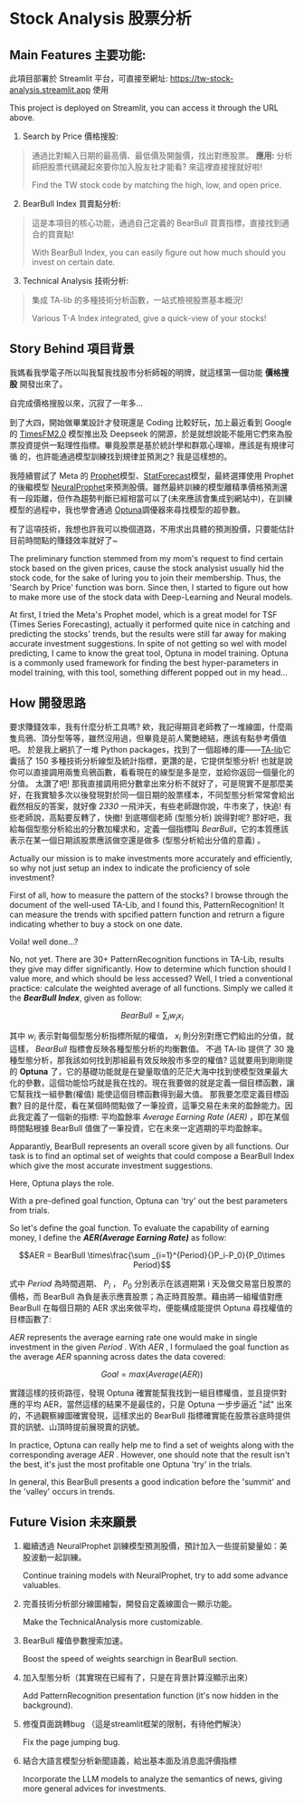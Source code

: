
# Stock Analysis 股票分析
## Main Features 主要功能:
此項目部署於 Streamlit 平台，可直接至網址: <https://tw-stock-analysis.streamlit.app> 使用

This project is deployed on Streamlit, you can access it through the URL above.

1. Search by Price 價格搜股:
>通過比對輸入日期的最高價、最低價及開盤價，找出對應股票。
 **應用:** 分析師把股票代碼藏起來要你加入股友社才能看? 來這裡直接搜就好啦!
>
> Find the TW stock code by matching the high, low, and open price.
>
2. BearBull Index 買賣點分析:
>這是本項目的核心功能，通過自己定義的 BearBull 買賣指標，直接找到適合的買賣點!
>
> With BearBull Index, you can easily figure out how much should you invest on certain date.
>
3. Technical Analysis 技術分析:
>集成 TA-lib 的多種技術分析函數，一站式檢視股票基本概況!
>
> Various T-A Index integrated, give a quick-view of your stocks!
>


## Story Behind 項目背景
我媽看我學電子所以叫我幫我找股市分析師報的明牌，就這樣第一個功能 **價格搜股** 開發出來了。

自完成價格搜股以來，沉寂了一年多...

到了大四，開始做畢業設計才發現還是 Coding 比較好玩，加上最近看到 Google 的 [TimesFM2.0](https://github.com/google-research/timesfm) 模型推出及 Deepseek 的開源，於是就想說能不能用它們來為股票投資提供一點理性指標。畢竟股票是基於統計學和群眾心理嘛，應該是有規律可循 的，也許能通過模型訓練找到規律並預測之? 我是這樣想的。

我陸續嘗試了 Meta 的 [Prophet](http://facebook.github.io/prophet/)模型、[StatForecast](https://nixtlaverse.nixtla.io/statsforecast/docs/getting-started/getting_started_complete.html)模型，最終選擇使用 Prophet 的後繼模型 [NeuralProphet](https://neuralprophet.com)來預測股價。雖然最終訓練的模型離精準價格預測還有一段距離，但作為趨勢判斷已經相當可以了(未來應該會集成到網站中)，在訓練模型的過程中，我也學會通過 [Optuna](https://optuna.org)調優器來尋找模型的超參數。

有了這項技術，我想也許我可以換個道路，不用求出具體的預測股價，只要能估計目前時間點的賺錢效率就好了~

The preliminary function stemmed from my mom's request to find certain stock based on the given prices, cause the stock analysist usually hid the stock code, for the sake of luring you to join their membership. Thus, the 'Search by Price' function was born. Since then, I started to figure out how to make more use of the stock data with Deep-Learning and Neural models.

At first, I tried the Meta's Prophet model, which is a great model for TSF (Times Series Forecasting), actually it performed quite nice in catching and predicting the stocks' trends, but the results were still far away for making accurate investment suggestions. In spite of not getting so wel with model predicting, I came to know the great tool, Optuna in model training. Optuna is a commonly used framework for finding the best hyper-parameters in model training, with this tool, something different popped out in my head...


## How 開發思路
要求賺錢效率，我有什麼分析工具嗎? 欸，我記得期貨老師教了一堆線圖，什麼兩隻烏鴉、頂分型等等，雖然沒用過，但畢竟是前人驚艷總結，應該有點參考價值吧。
於是我上網扒了一堆 Python packages，找到了一個超棒的庫——[TA-lib](https://ta-lib.org)它囊括了 150 多種技術分析線型及統計指標，更讚的是，它提供型態分析! 也就是說你可以直接調用兩隻烏鴉函數，看看現在的線型是多是空，並給你返回一個量化的分值。
太讚了吧! 那我直接調用把分數拿出來分析不就好了，可是現實不是那麼美好，在我實驗多次以後發現對於同一個日期的股票樣本，不同型態分析常常會給出截然相反的答案，就好像 *2330* 一飛沖天，有些老師跟你說，牛市來了，快追! 有些老師說，高點要反轉了，快撤! 
到底哪個老師 (型態分析) 說得對呢? 
那好吧，我給每個型態分析給出的分數加權求和，定義一個指標叫 *BearBull*，它的本質應該表示在某一個日期該股票應該做空還是做多 (型態分析給出分值的意義) 。

Actually our mission is to make investments more accurately and efficiently, so why not just setup an index to indicate the proficiency of sole investment? 

First of all, how to measure the pattern of the stocks? I browse through the document of the well-used TA-Lib, and I found this, PatternRecognition! It can measure the trends with spcified pattern function and retrurn a figure indicating whether to buy a stock on one date. 

Voila! well done...? 

No, not yet. There are 30+ PatternRecognition functions in TA-Lib, results they give may differ significantly. How to determine which function should I value more, and which should be less accessed? Well, I tried a conventional practice: calculate the weighted average of all functions. Simply we called it the ***BearBull Index***, given as follow:

```math
BearBull = \sum_{i}{w_ix_i}
```
 其中 $w_i$ 表示對每個型態分析指標所賦的權值， $x_i$ 則分別對應它們給出的分值，就這樣， *BearBull* 指標會反映各種型態分析的均衡數值。
不過 TA-lib 提供了 30 幾種型態分析，那我該如何找到那組最有效反映股市多空的權值? 這就要用到剛剛提的 **Optuna** 了，它的基礎功能就是在變量取值的茫茫大海中找到使模型效果最大化的參數，這個功能恰巧就是我在找的。現在我要做的就是定義一個目標函數，讓它幫我找一組參數(權值) 能使這個目標函數得到最大值。
那我要怎麼定義目標函數? 目的是什麼，看在某個時間點做了一筆投資，這筆交易在未來的盈餘能力。因此我定義了一個新的指標: 平均盈餘率 *Average Earning Rate (AER)* ，即在某個時間點根據 BearBull 值做了一筆投資，它在未來一定週期的平均盈餘率。

Apparantly, BearBull represents an overall score given by all functions. Our task is to find an optimal set of weights that could compose a BearBull Index which give the most accurate investment suggestions.

Here, Optuna plays the role.

With a pre-defined goal function, Optuna can 'try' out the best parameters from trials.

So let's define the goal function. To evaluate the capability of earning money, I define the ***AER(Average Earning Rate)*** as follow:

```math
AER = BearBull \times\frac{\sum _{i=1}^{Period}{}P_i-P_0}{P_0\times Period}
```
式中 $Period$ 為時間週期、 $P_i$ ， $P_0$ 分別表示在該週期第 i 天及做交易當日股票的價格，而 BearBull 為負是表示應賣股票；為正時買股票。藉由將一組權值對應 BearBull 在每個日期的 AER 求出來做平均，便能構成能提供 Optuna 尋找權值的目標函數了:

 *AER* represents the average earning rate one would make in single investment in the given $Period$ . With *AER* , I formulaed the goal function as the average *AER* spanning across dates the data covered:
 
 $$Goal = max(Average(AER))$$ 
 
實踐這樣的技術路徑，發現 Optuna 確實能幫我找到一組目標權值，並且提供對應的平均 AER，當然這樣的結果不是最佳的，只是 Optuna 一步步逼近 "試" 出來的，不過觀察線圖確實發現，這樣求出的 BearBull 指標確實能在股票谷底時提供買的訊號、山頂時提前展現賣的訊號。

In practice, Optuna can really help me to find a set of weights along with the corresponding average *AER* . However, one should note that the result isn't the best, it's just the most profitable one Optuna 'try' in the trials. 

In general, this BearBull presents a good indication before the 'summit' and the 'valley' occurs in trends.


## Future Vision 未來願景
1. 繼續透過 NeuralProphet 訓練模型預測股價，預計加入一些提前變量如：美股波動一起訓練。

   Continue training models with NeuralProphet, try to add some advance valuables.
   
3. 完善技術分析部分線圖繪製，開發自定義線圖合一顯示功能。

   Make the TechnicalAnalysis more customizable.
   
5. BearBull 權值參數搜索加速。

   Boost the speed of weights searchign in BearBull section.
   
7. 加入型態分析（其實現在已經有了，只是在背景計算沒顯示出來）

   Add PatternRecognition presentation function (it's now hidden in the background).
   
9. 修復頁面跳轉bug （這是streamlit框架的限制，有待他們解決）

    Fix the page jumping bug.
   
11. 結合大語言模型分析新聞語義，給出基本面及消息面評價指標

    Incorporate the LLM models to analyze the semantics of news, giving more general advices for investments.

